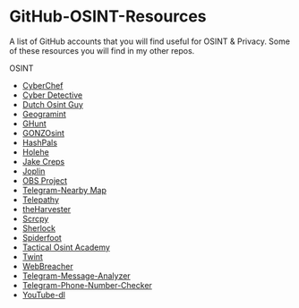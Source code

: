 # GitHub-OSINT-Resources
<p>A list of GitHub accounts that you will find useful for OSINT & Privacy. Some of these resources you will find in my other repos.</p>
<p>OSINT</p>
<ul> 
 <li><a href="https://github.com/gchq/CyberChef">CyberChef</a></li>
 <li><a href="https://github.com/cipher387">Cyber Detective</a></li>
 <li><a href="https://github.com/dutchosintguy">Dutch Osint Guy</a></li>
 <li><a href="https://github.com/Alb-310/Geogramint">Geogramint</a></li>
 <li><a href="https://github.com/mxrch/GHunt">GHunt</a></li>
 <li><a href="https://github.com/GONZOsint">GONZOsint</a></li>
 <li><a href="https://github.com/HashPals/Search-That-Hash">HashPals</a></li>
 <li><a href="https://github.com/megadose/holehe">Holehe</a></li>
 <li><a href="https://github.com/jakecreps">Jake Creps</a></li>
 <li><a href="https://github.com/laurent22/joplin/">Joplin</a></li>
 <li><a href="https://github.com/obsproject/obs-studio">OBS Project</a></li>
 <li><a href="https://github.com/tejado/telegram-nearby-map">Telegram-Nearby Map</a></li>
 <li><a href="https://github.com/jordanwildon/Telepathy">Telepathy</a></li>
 <li><a href="https://github.com/laramies/theHarvester">theHarvester</a></li>
 <li><a href="https://github.com/Genymobile/scrcpy">Scrcpy</a></li>
 <li><a href="https://github.com/sherlock-project/sherlock">Sherlock</a></li>
 <li><a href="https://github.com/smicallef/spiderfoot">Spiderfoot</a></li>
 <li><a href="https://github.com/orgs/TacticalOsintAcademy/repositories">Tactical Osint Academy</a></li>
 <li><a href="https://github.com/twintproject/twint">Twint</a></li>
 <li><a href="https://github.com/WebBreacher">WebBreacher</a></li>
 <li><a href="https://github.com/zqtay/Telegram-Message-Analyzer">Telegram-Message-Analyzer</a></li>
 <li><a href="https://github.com/bellingcat/telegram-phone-number-checker">Telegram-Phone-Number-Checker</a></li>
 <li><a href="https://github.com/ytdl-org/youtube-dl">YouTube-dl</a></li>
</ul>

